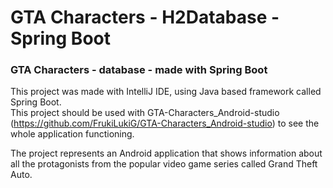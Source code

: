 # GTA Characters - H2Database - Spring Boot

### GTA Characters - database - made with Spring Boot

This project was made with IntelliJ IDE, using Java based framework called Spring Boot.  
This project should be used with GTA-Characters_Android-studio (https://github.com/FrukiLukiG/GTA-Characters_Android-studio) to see the whole application functioning.

The project represents an Android application that shows information about all the protagonists from the popular video game series called Grand Theft Auto.  
